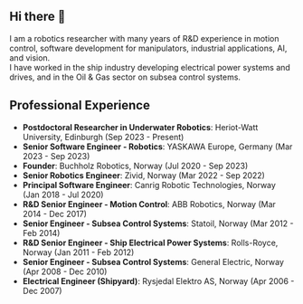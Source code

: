 ## Hi there 👋

I am a robotics researcher with many years of R&D experience in motion control, software development for manipulators, industrial applications, AI, and vision. <br>
I have worked in the ship industry developing electrical power systems and drives, and in the Oil & Gas sector on subsea control systems.

## Professional Experience

- **Postdoctoral Researcher in Underwater Robotics**: Heriot-Watt University, Edinburgh (Sep 2023 - Present)
- **Senior Software Engineer - Robotics**: YASKAWA Europe, Germany (Mar 2023 - Sep 2023)
- **Founder**: Buchholz Robotics, Norway (Jul 2020 - Sep 2023)
- **Senior Robotics Engineer**: Zivid, Norway (Mar 2022 - Sep 2022)
- **Principal Software Engineer**: Canrig Robotic Technologies, Norway (Jan 2018 - Jul 2020)
- **R&D Senior Engineer - Motion Control**:  ABB Robotics, Norway (Mar 2014 - Dec 2017)
- **Senior Engineer - Subsea Control Systems**: Statoil, Norway (Mar 2012 - Feb 2014)
- **R&D Senior Engineer - Ship Electrical Power Systems**:  Rolls-Royce, Norway (Jan 2011 - Feb 2012)
- **Senior Engineer - Subsea Control Systems**: General Electric, Norway (Apr 2008 - Dec 2010)
- **Electrical Engineer (Shipyard)**: Rysjedal Elektro AS, Norway (Apr 2006 - Dec 2007)
<!--

| Position                                     | Company                         | Location        | Duration               |
|---------------------------------------------|---------------------------------|-----------------|-----------------------|
| Postdoctoral Researcher in Underwater Robotics | Heriot-Watt University          | Edinburgh, UK   | Sep 2023 - Present    |
| Senior Software Engineer - Robotics            | YASKAWA Europe                 | Germany         | Mar 2023 - Sep 2023   |
| Founder                                        | Buchholz Robotics               | Norway          | Jul 2020 - Sep 2023   |
| Senior Robotics Engineer                       | Zivid                           | Norway          | Mar 2022 - Sep 2022   |
| Principal Software Engineer                    | Canrig Robotic Technologies    | Norway          | Jan 2018 - Jul 2020   |
| R&D Senior Engineer - Motion Control           | ABB Robotics                   | Norway          | Mar 2014 - Dec 2017   |
| Senior Engineer - Subsea Control Systems       | Statoil                        | Norway          | Mar 2012 - Feb 2014   |
| R&D Senior Engineer - Ship Electrical Power Systems | Rolls-Royce                   | Norway          | Jan 2011 - Feb 2012   |
| Senior Engineer - Subsea Control Systems    | General Electric               | Norway          | Apr 2008 - Dec 2010   |
| Electrical Engineer (Shipyard)              | Rysjedal Elektro AS            | Norway          | Apr 2006 - Dec 2007   |

-->


<!--
**markusbuchholz/markusbuchholz** is a ✨ _special_ ✨ repository because its `README.md` (this file) appears on your GitHub profile.

Here are some ideas to get you started:

- 🔭 I’m currently working on ...
- 🌱 I’m currently learning ...
- 👯 I’m looking to collaborate on ...
- 🤔 I’m looking for help with ...
- 💬 Ask me about ...
- 📫 How to reach me: ...
- 😄 Pronouns: ...
- ⚡ Fun fact: ...
-->
